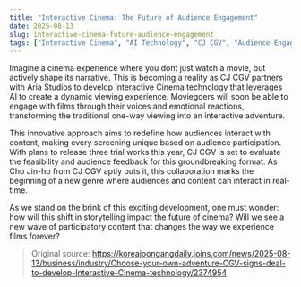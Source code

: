 ```yaml
---
title: "Interactive Cinema: The Future of Audience Engagement"
date: 2025-08-13
slug: interactive-cinema-future-audience-engagement
tags: ["Interactive Cinema", "AI Technology", "CJ CGV", "Audience Engagement"]
---
```


Imagine a cinema experience where you dont just watch a movie, but actively shape its narrative. This is becoming a reality as CJ CGV partners with Aria Studios to develop Interactive Cinema technology that leverages AI to create a dynamic viewing experience. Moviegoers will soon be able to engage with films through their voices and emotional reactions, transforming the traditional one-way viewing into an interactive adventure.

This innovative approach aims to redefine how audiences interact with content, making every screening unique based on audience participation. With plans to release three trial works this year, CJ CGV is set to evaluate the feasibility and audience feedback for this groundbreaking format. As Cho Jin-ho from CJ CGV aptly puts it, this collaboration marks the beginning of a new genre where audiences and content can interact in real-time.

As we stand on the brink of this exciting development, one must wonder: how will this shift in storytelling impact the future of cinema? Will we see a new wave of participatory content that changes the way we experience films forever?
> Original source: https://koreajoongangdaily.joins.com/news/2025-08-13/business/industry/Choose-your-own-adventure-CGV-signs-deal-to-develop-Interactive-Cinema-technology/2374954